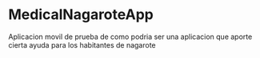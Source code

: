 # MedicalNagaroteApp
Aplicacion movil de prueba de como podria ser una aplicacion que aporte cierta ayuda para los habitantes de nagarote
